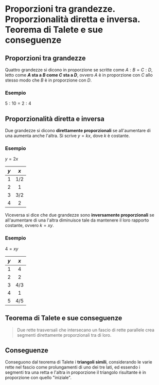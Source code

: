 # Proporzioni tra grandezze. Proporzionalità diretta e inversa. Teorema di Talete e sue conseguenze

## Proporzioni tra grandezze

Quattro grandezze si dicono in proporzione se scritte come $A : B = C : D$,
letto come **$A$ sta a $B$ come $C$ sta a $D$**, ovvero $A$ è in proporzione con
$C$ allo stesso modo che $B$ è in proporzione con $D$.

### Esempio

$5 : 10 = 2 : 4$

## Proporzionalità diretta e inversa

Due grandezze si dicono **direttamente proporzionali** se all'aumentare di una
aumenta anche l'altra. Si scrive $y = kx$, dove $k$ è costante.

### Esempio

$y = 2x$

| $y$ | $x$ |
| :-: | :-: |
| 1 | 1/2 |
| 2 | 1 |
| 3 | 3/2 |
| 4 | 2 |

Viceversa si dice che due grandezze sono **inversamente proporzionali** se
all'aumentare di una l'altra diminuisce tale da mantenere il loro rapporto
costante, ovvero $k = xy$.

### Esempio

$4 = xy$

| $y$ | $x$ |
| :-: | :-: |
| 1 | 4 |
| 2 | 2 |
| 3 | 4/3 |
| 4 | 1 |
| 5 | 4/5 |

## Teorema di Talete e sue conseguenze

> Due rette trasversali che intersecano un fascio di rette parallele crea
> segmenti direttamente proporzionali tra di loro.

## Conseguenze

Conseguono dal teorema di Talete i **triangoli simili**, considerando le varie
rette nel fascio come prolungamenti di uno dei tre lati, ed essendo i segmenti
tra una retta e l'altra in proporzione il triangolo risultante è in proporzione
con quello "iniziale".
